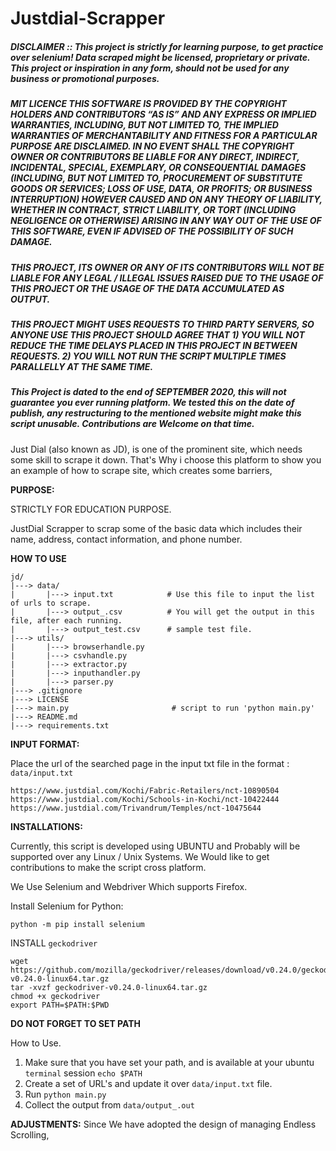 # Justdial-Scrapper
##### **DISCLAIMER** :: This project is strictly for learning purpose, to get practice over selenium! Data scraped might be licensed, proprietary or private. This project or inspiration in any form, should not be used for any business or promotional purposes.

##### MIT LICENCE THIS SOFTWARE IS PROVIDED BY THE COPYRIGHT HOLDERS AND CONTRIBUTORS “AS IS” AND ANY EXPRESS OR IMPLIED WARRANTIES, INCLUDING, BUT NOT LIMITED TO, THE IMPLIED WARRANTIES OF MERCHANTABILITY AND FITNESS FOR A PARTICULAR PURPOSE ARE DISCLAIMED. IN NO EVENT SHALL THE COPYRIGHT OWNER OR CONTRIBUTORS BE LIABLE FOR ANY DIRECT, INDIRECT, INCIDENTAL, SPECIAL, EXEMPLARY, OR CONSEQUENTIAL DAMAGES (INCLUDING, BUT NOT LIMITED TO, PROCUREMENT OF SUBSTITUTE GOODS OR SERVICES; LOSS OF USE, DATA, OR PROFITS; OR BUSINESS INTERRUPTION) HOWEVER CAUSED AND ON ANY THEORY OF LIABILITY, WHETHER IN CONTRACT, STRICT LIABILITY, OR TORT (INCLUDING NEGLIGENCE OR OTHERWISE) ARISING IN ANY WAY OUT OF THE USE OF THIS SOFTWARE, EVEN IF ADVISED OF THE POSSIBILITY OF SUCH DAMAGE. 

##### THIS PROJECT, ITS OWNER OR ANY OF ITS CONTRIBUTORS WILL NOT BE LIABLE FOR ANY LEGAL / ILLEGAL ISSUES RAISED DUE TO THE USAGE OF THIS PROJECT OR THE USAGE OF THE DATA ACCUMULATED AS OUTPUT.

##### THIS PROJECT MIGHT USES REQUESTS TO THIRD PARTY SERVERS, SO ANYONE USE THIS PROJECT SHOULD AGREE THAT 1) YOU WILL NOT REDUCE THE TIME DELAYS PLACED IN THIS PROJECT IN BETWEEN REQUESTS. 2) YOU WILL NOT RUN THE SCRIPT MULTIPLE TIMES PARALLELLY AT THE SAME TIME.  

##### This Project is dated to the end of SEPTEMBER 2020, this will not guarantee you ever running platform. We tested this on the date of publish, any restructuring to the mentioned website might make this script unusable. Contributions are Welcome on that time.

Just Dial (also known as JD), is one of the prominent site, which needs some skill to scrape it down. That's Why i choose 
this platform to show you an example of how to scrape site, which creates some barriers, 


**PURPOSE:**

STRICTLY FOR EDUCATION PURPOSE.

JustDial Scrapper to scrap some of the basic data which includes their name, address, contact information, and phone number.

**HOW TO USE**
```
jd/
|---> data/
|       |---> input.txt            # Use this file to input the list of urls to scrape.
|       |---> output_.csv          # You will get the output in this file, after each running.
|       |---> output_test.csv      # sample test file.
|---> utils/
|       |---> browserhandle.py
|       |---> csvhandle.py
|       |---> extractor.py
|       |---> inputhandler.py
|       |---> parser.py
|---> .gitignore
|---> LICENSE
|---> main.py                       # script to run 'python main.py'
|---> README.md
|---> requirements.txt
```

**INPUT FORMAT:**

Place the url of the searched page in the input txt file in the format 
: `data/input.txt`
```
https://www.justdial.com/Kochi/Fabric-Retailers/nct-10890504
https://www.justdial.com/Kochi/Schools-in-Kochi/nct-10422444
https://www.justdial.com/Trivandrum/Temples/nct-10475644
```

**INSTALLATIONS:**

Currently, this script is developed using UBUNTU and
Probably will be supported over any Linux / Unix Systems. 
We Would like to get contributions to make the script cross platform.
 
We Use Selenium and Webdriver Which supports Firefox. 

Install Selenium for Python:

``` 
python -m pip install selenium 
```

INSTALL `geckodriver`
``` 
wget https://github.com/mozilla/geckodriver/releases/download/v0.24.0/geckodriver-v0.24.0-linux64.tar.gz 
tar -xvzf geckodriver-v0.24.0-linux64.tar.gz
chmod +x geckodriver
export PATH=$PATH:$PWD
```

**DO NOT FORGET TO SET PATH**


How to Use.
1. Make sure that you have set your path, and is available at your ubuntu `terminal` session
    `echo $PATH`
2. Create a set of URL's  and update it over `data/input.txt` file.
3. Run `python main.py`
4. Collect the output from `data/output_.out`



**ADJUSTMENTS:** Since We have adopted the design of managing Endless Scrolling,  

 
